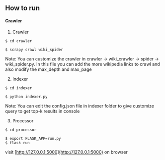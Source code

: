 ## How to run

#### Crawler

1. Crawler
```
$ cd crawler
```
```
$ scrapy crawl wiki_spider
```

Note: You can customize the crawler in crawler -> wiki_crawler -> spider -> wiki_spider.py. In this file you can add the more wikipedia links to crawl and also modify the max_depth and max_page


2. Indexer

```
$ cd indexer
```
```
$ python indexer.py
```

Note: You can edit the config.json file in indexer folder to give customize query to get top-k results in console

3. Processor

```
$ cd processor
```
```
$ export FLASK_APP=run.py
$ flask run
```
visit [http://127.0.0.1:5000](http://127.0.0.1:5000) on browser
